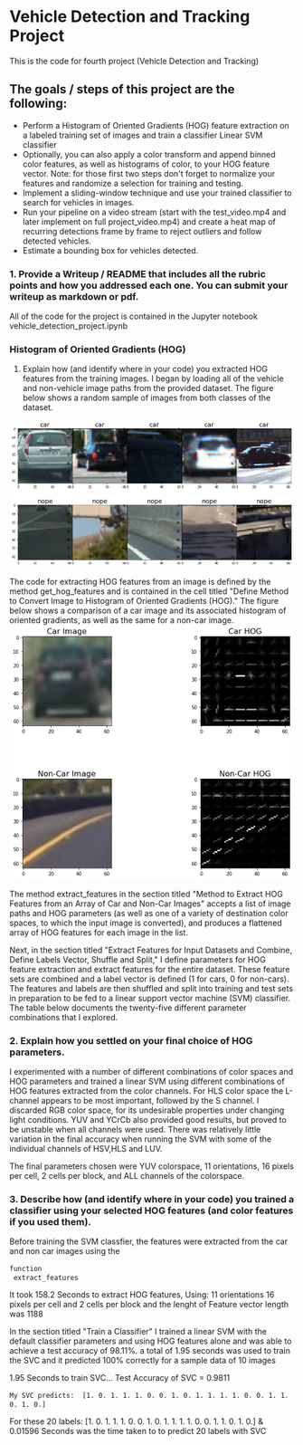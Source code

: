 # Vehicle Detection and Tracking Project
This is the code for fourth project (Vehicle Detection and Tracking)

## The goals / steps of this project are the following:

- Perform a Histogram of Oriented Gradients (HOG) feature extraction on a labeled training set of images and train a classifier Linear SVM classifier
- Optionally, you can also apply a color transform and append binned color features, as well as histograms of color, to your HOG feature vector.
Note: for those first two steps don't forget to normalize your features and randomize a selection for training and testing.
- Implement a sliding-window technique and use your trained classifier to search for vehicles in images.
- Run your pipeline on a video stream (start with the test_video.mp4 and later implement on full project_video.mp4) and create a heat map of recurring detections frame by frame to reject outliers and follow detected vehicles.
- Estimate a bounding box for vehicles detected.

### 1. Provide a Writeup / README that includes all the rubric points and how you addressed each one. You can submit your writeup as markdown or pdf. 

All of the code for the project is contained in the Jupyter notebook vehicle_detection_project.ipynb

### Histogram of Oriented Gradients (HOG)
1. Explain how (and identify where in your code) you extracted HOG features from the training images.
I began by loading all of the vehicle and non-vehicle image paths from the provided dataset. The figure below shows a random sample of images from both classes of the dataset. 

![Car_NonCar](./images/car_noncar.png) 

The code for extracting HOG features from an image is defined by the method get_hog_features and is contained in the cell titled "Define Method to Convert Image to Histogram of Oriented Gradients (HOG)." The figure below shows a comparison of a car image and its associated histogram of oriented gradients, as well as the same for a non-car image.
![Car_NonCar](./images/car-noncar-imgandhog.png) 

The method extract_features in the section titled "Method to Extract HOG Features from an Array of Car and Non-Car Images" accepts a list of image paths and HOG parameters (as well as one of a variety of destination color spaces, to which the input image is converted), and produces a flattened array of HOG features for each image in the list.

Next, in the section titled "Extract Features for Input Datasets and Combine, Define Labels Vector, Shuffle and Split," I define parameters for HOG feature extraction and extract features for the entire dataset. These feature sets are combined and a label vector is defined (1 for cars, 0 for non-cars). The features and labels are then shuffled and split into training and test sets in preparation to be fed to a linear support vector machine (SVM) classifier. The table below documents the twenty-five different parameter combinations that I explored.

### 2. Explain how you settled on your final choice of HOG parameters.
I experimented with a number of different combinations of color spaces and HOG parameters and trained a linear SVM using different combinations of HOG features extracted from the color channels. For HLS color space the L-channel appears to be most important, followed by the S channel. I discarded RGB color space, for its undesirable properties under changing light conditions. YUV and YCrCb also provided good results, but proved to be unstable when all channels were used. There was relatively little variation in the final accuracy when running the SVM with some of the individual channels of HSV,HLS and LUV.

The final parameters chosen were YUV colorspace, 11 orientations, 16 pixels per cell, 2 cells per block, and ALL channels of the colorspace. 

### 3. Describe how (and identify where in your code) you trained a classifier using your selected HOG features (and color features if you used them).

Before training the SVM classfier, the features were extracted from the car and non car images using the
    
    function 
     extract_features

It took 158.2 Seconds to extract HOG features, Using: 11 orientations 16 pixels per cell and 2 cells per block and the lenght of Feature vector length was 1188

In the section titled "Train a Classifier" I trained a linear SVM with the default classifier parameters and using HOG features alone and was able to achieve a test accuracy of 98.11%. a total of 1.95 seconds was used to train the SVC and it predicted 100% correctly for a sample data of 10 images

1.95 Seconds to train SVC...
Test Accuracy of SVC =  0.9811

    My SVC predicts:  [1. 0. 1. 1. 1. 0. 0. 1. 0. 1. 1. 1. 1. 0. 0. 1. 1. 0. 1. 0.]
For these 20 labels:  [1. 0. 1. 1. 1. 0. 0. 1. 0. 1. 1. 1. 1. 0. 0. 1. 1. 0. 1. 0.]
 & 0.01596 Seconds was the time taken to to predict 20 labels with SVC
 
